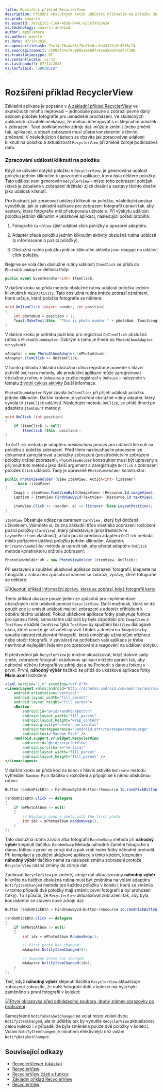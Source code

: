 ```yaml
---
title: Rozšíření příklad RecyclerView
description: Přidání obslužných rutin událostí kliknutím na položku do aplikace příklad RecyclerView.
ms.prod: xamarin
ms.assetid: 707EE1CE-C164-485B-944C-82C6795E8A24
ms.technology: xamarin-android
author: mgmclemore
ms.author: mamcle
ms.date: 07/13/2018
ms.openlocfilehash: 73c14e76a4a65c73c5fe0cc3d43329a9f4965c74
ms.sourcegitcommit: cb80df345795989528e9df78eea8a5b45d45f308
ms.translationtype: MT
ms.contentlocale: cs-CZ
ms.lasthandoff: 07/14/2018
ms.locfileid: "39038518"
---
```

# <a name="extending-the-recyclerview-example"></a>Rozšíření příklad RecyclerView


Základní aplikace je popsáno v [A základní příklad RecyclerView](~/android/user-interface/layouts/recycler-view/recyclerview-example.md) ve skutečnosti mnoho neprovádí &ndash; jednoduše posune a zobrazí pevně daný seznam položek fotografie pro usnadnění procházení. Ve skutečných aplikacích uživatelé očekávají, že mohou interagovat s ní klepnutím položek v zobrazení. Také podkladového zdroje dat. můžete změnit (nebo změnit tak, aplikace), a obsah zobrazení musí zůstat konzistentní s těmito změnami. V následujících částech se dozvíte jak zpracovávat události kliknutí na položku a aktualizovat `RecyclerView` při změně zdroje podkladová data.


### <a name="handling-item-click-events"></a>Zpracování události kliknutí na položku

Když se uživatel dotýká položku v `RecyclerView`, je generována událost položku jedním kliknutím k upozornění aplikace, která byla některé položky. Tato událost není generován `RecyclerView` &ndash; místo toho zobrazení položek (která je zabalena v zobrazení držitele) zjistí dnešní a sestavy těchto dnešní jako události kliknutí.

Pro ilustraci, jak zpracovat události kliknutí na položku, následující postup vysvětluje, jak je základní aplikace pro zobrazení fotografií upravit tak, aby sestavy, které fotografie měl přistupovala uživatele. Při výskytu události položku jedním kliknutím v ukázkové aplikaci, následující pořadí probíhá:

1.  Fotografie `CardView` zjistí událost click položky a upozorní adaptéru.

2.  Adaptér předá položku jedním kliknutím aktivity obslužná rutina události (s informacemi o pozici položky).

3.  Obslužná rutina položku jedním kliknutím aktivity jsou reaguje na událost click položky.

Nejprve se volá člen obslužné rutiny události `ItemClick` se přidá do `PhotoAlbumAdapter` definici třídy:

```csharp
public event EventHandler<int> ItemClick;
```

V dalším kroku se přidá metodu obslužné rutiny události položku jedním kliknutím k `MainActivity`.
Tato obslužná rutina krátce zobrazí oznámení, která určuje, která položka fotografie se některé:

```csharp
void OnItemClick (object sender, int position)
{
    int photoNum = position + 1;
    Toast.MakeText(this, "This is photo number " + photoNum, ToastLength.Short).Show();
}

```

V dalším kroku je potřeba psát kód pro registraci `OnItemClick` obslužná rutina s `PhotoAlbumAdapter`. Dobrým k tomu je ihned po `PhotoAlbumAdapter` se vytvoří: 

```csharp
mAdapter = new PhotoAlbumAdapter (mPhotoAlbum);
mAdapter.ItemClick += OnItemClick;

```

V tomto příkladu základní obslužná rutina registrace provede v hlavní aktivitě `OnCreate` metody, ale produkční aplikace může zaregistrovat obslužnou rutinu v `OnResume` a zrušte registraci v `OnPause` &ndash; naleznete v tématu [životní cyklus aktivity ](~/android/app-fundamentals/activity-lifecycle/index.md) Další informace.

`PhotoAlbumAdapter` Nyní zavolá `OnItemClick` při přijetí události položku jedním kliknutím. Dalším krokem je vytvoření obslužné rutiny adaptér, který vyvolá to `ItemClick` událostí. Následující metodu `OnClick`, se přidá ihned po adaptéru `ItemCount` metody:

```csharp
void OnClick (int position)
{
    if (ItemClick != null)
        ItemClick (this, position);
}
```

To `OnClick` metoda je adaptéru *naslouchací proces* pro události kliknutí na položku z položky zobrazení. Před tímto naslouchacím procesem lze dokument zaregistrovat u položky zobrazení (prostřednictvím zobrazení položky držitel zobrazení), `PhotoViewHolder` konstruktor musí být upraveny a přijmout tuto metodu jako další argument a zaregistrujte `OnClick` s zobrazení položek `Click` událostí.
Tady je upravené `PhotoViewHolder` konstruktor:

```csharp
public PhotoViewHolder (View itemView, Action<int> listener)
    : base (itemView)
{
    Image = itemView.FindViewById<ImageView> (Resource.Id.imageView);
    Caption = itemView.FindViewById<TextView> (Resource.Id.textView);

    itemView.Click += (sender, e) => listener (base.LayoutPosition);
}

```

`itemView` Obsahuje odkaz na parametr `CardView` , který byl dotčená uživatelem. Všimněte si, že zná základní třída vlastníka zobrazení rozložení pozici položky (`CardView`), který představuje (prostřednictvím `LayoutPosition` vlastnost), a tuto pozici předána adaptéru `OnClick` metoda místo pořízením událost položku jedním kliknutím. Adaptéru `OnCreateViewHolder` metoda je upravit tak, aby předat adaptéru `OnClick` metoda konstruktoru držitele zobrazení:

```csharp
PhotoViewHolder vh = new PhotoViewHolder (itemView, OnClick);
```

Při sestavení a spuštění ukázkové aplikace zobrazení fotografií, klepnete na fotografii v zobrazení způsobí oznámení se zobrazí, zprávy, které fotografie se některé:

[![Klepnutí příklad informační zprávy, která se zobrazí, když fotografii karty](extending-the-example-images/01-photo-selected-sml.png)](extending-the-example-images/01-photo-selected.png#lightbox)

Tento příklad ukazuje pouze jeden ze způsobů pro implementace obslužných rutin událostí pomocí `RecyclerView`. Další možností, která se dá použít zde je umístit události majiteli zobrazení a adaptér přihlášení k odběru těchto událostí. Pokud ukázkové aplikace fotky poskytuje funkce pro úpravu fotek, samostatné události by byla zapotřebí pro `ImageView` a `TextView` v každé `CardView`: týká `TextView` by spuštění `EditView` dialogové okno, které umožňuje uživateli upravit Titulek a dnešní na `ImageView` by spusťte nástroj retušování fotografii, která umožňuje uživatelům oříznout nebo otočit fotografii. V závislosti na potřebách vaší aplikace je třeba navrhnout nejlepším řešením pro zpracování a reagování na události dotyku.

K předvedení jak `RecyclerView` je možné aktualizovat, když datové sady změn, zobrazení fotografií ukázkovou aplikaci můžete upravit tak, aby náhodně výběru fotografii ve zdroji dat a ho Prohodit s danou fotkou v první. První, **náhodný výběr** tlačítko se přidá do ukázkové aplikace fotky **Main.axml** rozložení:

```xml
<?xml version="1.0" encoding="utf-8"?>
<LinearLayout xmlns:android="http://schemas.android.com/apk/res/android"
    android:orientation="vertical"
    android:layout_width="fill_parent"
    android:layout_height="fill_parent">
    <Button
        android:id="@+id/randPickButton"
        android:layout_width="fill_parent"
        android:layout_height="wrap_content"
        android:gravity="center_horizontal"
        android:textAppearance="?android:attr/textAppearanceLarge"
        android:text="Random Pick" />
    <android.support.v7.widget.RecyclerView
        android:id="@+id/recyclerView"
        android:scrollbars="vertical"
        android:layout_width="fill_parent"
        android:layout_height="fill_parent" />
</LinearLayout>
```

V dalším kroku se přidá kód na konci v hlavní aktivitě `OnCreate` metodu vyhledání `Random Pick` tlačítko v rozložení a připojit se k němu obslužnou rutinu:

```csharp
Button randomPickBtn = FindViewById<Button>(Resource.Id.randPickButton);

randomPickBtn.Click += delegate
{
    if (mPhotoAlbum != null)
    {
        // Randomly swap a photo with the first photo:
        int idx = mPhotoAlbum.RandomSwap();
    }
};

```

Tato obslužná rutina zavolá alba fotografií `RandomSwap` metoda při **náhodný výběr** klepnutí tlačítka. `RandomSwap` Metoda náhodně Zamění fotografie s danou fotkou v první ve zdroji dat a pak vrátí index fotky náhodně prohodit. Při kompilaci a spuštění ukázkové aplikace s tímto kódem, klepnutím **náhodný výběr** tlačítko nemá za následek změnu zobrazení protože `RecyclerView` nezná změny do zdroje dat.

Zachovat `RecyclerView` po změně, zdroje dat aktualizovány **náhodný výběr** klikněte na tlačítko obslužná rutina musí být změněna na volání adaptéru `NotifyItemChanged` metoda pro každou položku v kolekci, která se změnila (v tomto případě dvě položky mají změnit: první fotografii a byl prohozen fotky). To způsobí, že `RecyclerView` aktualizovat zobrazení tak, aby byla konzistentní se stavem nové zdroje dat:

```csharp
Button randomPickBtn = FindViewById<Button>(Resource.Id.randPickButton);

randomPickBtn.Click += delegate
{
    if (mPhotoAlbum != null)
    {
        int idx = mPhotoAlbum.RandomSwap();

        // First photo has changed:
        mAdapter.NotifyItemChanged(0);

        // Swapped photo has changed:
        mAdapter.NotifyItemChanged(idx);
    }
};

```

Teď, když **náhodný výběr** klepnutí tlačítka `RecyclerView` aktualizuje zobrazení zobrazíte, že další fotografii dolů v kolekci má byla bylo zaměněno s první fotografii v kolekci:

[![První obrazovka před odkládacího souboru, druhý snímek obrazovky po prohození](extending-the-example-images/02-random-pick-sml.png)](extending-the-example-images/02-random-pick.png#lightbox)

Samozřejmě `NotifyDataSetChanged` se volat místo volání dvou `NotifyItemChanged`, ale to uděláte tak by vynutila `RecyclerView` aktualizovat celou kolekci i v případě, že byla změněna pouze dvě položky v kolekci. Volání `NotifyItemChanged` je mnohem efektivnější než volání `NotifyDataSetChanged`.


## <a name="related-links"></a>Související odkazy

- [RecyclerViewer (ukázka)](https://developer.xamarin.com/samples/monodroid/android5.0/RecyclerViewer)
- [RecyclerView](~/android/user-interface/layouts/recycler-view/index.md)
- [RecyclerView části a funkce](~/android/user-interface/layouts/recycler-view/parts-and-functionality.md)
- [Základní příklad RecyclerView](~/android/user-interface/layouts/recycler-view/recyclerview-example.md)
- [RecyclerView](https://developer.android.com/reference/android/support/v7/widget/RecyclerView.html)
